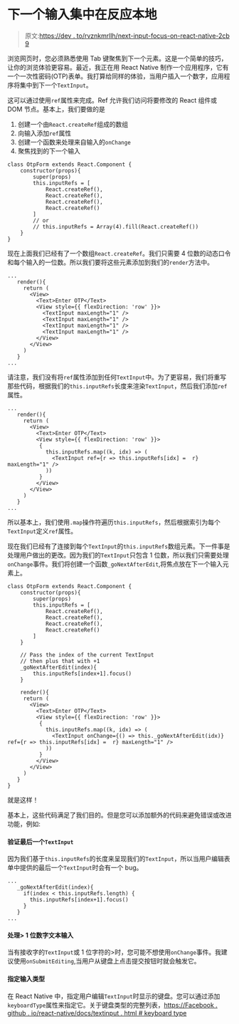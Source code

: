 # 下一个输入集中在反应本地

> 原文:[https://dev . to/rvznkmrllh/next-input-focus-on-react-native-2cb 9](https://dev.to/rvznkmrllh/next-input-focus-on-react-native-2cb9)

浏览网页时，您必须熟悉使用 Tab 键聚焦到下一个元素。这是一个简单的技巧，让你的浏览体验更容易。最近，我正在用 React Native 制作一个应用程序，它有一个一次性密码(OTP)表单。我打算给同样的体验，当用户插入一个数字，应用程序将集中到下一个`TextInput`。

这可以通过使用`ref`属性来完成。Ref 允许我们访问将要修改的 React 组件或 DOM 节点。基本上，我们要做的是

1.  创建一个由`React.createRef`组成的数组
2.  向输入添加`ref`属性
3.  创建一个函数来处理来自输入的`onChange`
4.  聚焦找到的下一个输入

```
class OtpForm extends React.Component {
    constructor(props){
        super(props)
        this.inputRefs = [
            React.createRef(),
            React.createRef(),
            React.createRef(),
            React.createRef()
        ]
        // or 
        // this.inputRefs = Array(4).fill(React.createRef())
    }
} 
```

现在上面我们已经有了一个数组`React.createRef`。我们只需要 4 位数的动态口令和每个输入的一位数。所以我们要将这些元素添加到我们的`render`方法中。

```
...
   render(){
     return (
       <View>
         <Text>Enter OTP</Text>
         <View style={{ flexDirection: 'row' }}>
           <TextInput maxLength="1" />
           <TextInput maxLength="1" />
           <TextInput maxLength="1" />
           <TextInput maxLength="1" />
         </View>
       </View>
     )
   }
... 
```

请注意，我们没有将`ref`属性添加到任何`TextInput`中。为了更容易，我们将重写那些代码，根据我们的`this.inputRefs`长度来渲染`TextInput`，然后我们添加`ref`属性。

```
...
   render(){
     return (
       <View>
         <Text>Enter OTP</Text>
         <View style={{ flexDirection: 'row' }}>
          {
            this.inputRefs.map((k, idx) => (
              <TextInput ref={r => this.inputRefs[idx] =  r} maxLength="1" />
            ))
          }
         </View>
       </View>
     )
   }
... 
```

所以基本上，我们使用`.map`操作符遍历`this.inputRefs`，然后根据索引为每个`TextInput`定义`ref`属性。

现在我们已经有了连接到每个`TextInput`的`this.inputRefs`数组元素。下一件事是处理用户做出的更改。因为我们的`TextInput`只包含 1 位数，所以我们只需要处理`onChange`事件。我们将创建一个函数`_goNextAfterEdit`,将焦点放在下一个输入元素上。

```
class OtpForm extends React.Component {
    constructor(props){
        super(props)
        this.inputRefs = [
            React.createRef(),
            React.createRef(),
            React.createRef(),
            React.createRef()
        ]
    }

    // Pass the index of the current TextInput
    // then plus that with +1 
    _goNextAfterEdit(index){
        this.inputRefs[index+1].focus()
    }

    render(){
     return (
       <View>
         <Text>Enter OTP</Text>
         <View style={{ flexDirection: 'row' }}>
          {
            this.inputRefs.map((k, idx) => (
              <TextInput onChange={() => this._goNextAfterEdit(idx)} ref={r => this.inputRefs[idx] =  r} maxLength="1" />
            ))
          }
         </View>
       </View>
     )
   }
} 
```

就是这样！

基本上，这些代码满足了我们目的。但是您可以添加额外的代码来避免错误或改进功能，例如:

#### [](#validate-the-last-raw-textinput-endraw-)验证最后一个`TextInput`

因为我们基于`this.inputRefs`的长度来呈现我们的`TextInput`，所以当用户编辑表单中提供的最后一个`TextInput`时会有一个 bug。

```
...
   _goNextAfterEdit(index){
     if(index < this.inputRefs.length) {
       this.inputRefs[index+1].focus()
     }
   }
... 
```

#### [](#handling-gt-1-digit-text-input)处理> 1 位数字文本输入

当有接收字的`TextInput`或 1 位字符的>时，您可能不想使用`onChange`事件。我建议使用`onSubmitEditing`,当用户从键盘上点击提交按钮时就会触发它。

#### [](#specify-the-input-type)指定输入类型

在 React Native 中，指定用户编辑`TextInput`时显示的键盘。您可以通过添加`keyboardType`属性来指定它。关于键盘类型的完整列表，[https://Facebook . github . io/react-native/docs/textinput . html # keyboard type](React%20Native%20TextInput%20Keyboard%20Type)